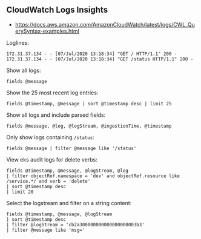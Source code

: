 ## CloudWatch Logs Insights

- https://docs.aws.amazon.com/AmazonCloudWatch/latest/logs/CWL_QuerySyntax-examples.html

Loglines:

```
172.31.37.134 - - [07/Jul/2020 13:18:34] "GET / HTTP/1.1" 200 -
172.31.37.134 - - [07/Jul/2020 13:18:34] "GET /status HTTP/1.1" 200 -
```

Show all logs:

```
fields @message
```

Show the 25 most recent log entries:

```
fields @timestamp, @message | sort @timestamp desc | limit 25
```

Show all logs and include parsed fields:

```
fields @message, @log, @logStream, @ingestionTime, @timestamp
```

Only show logs containing `/status`:

```
fields @message | filter @message like '/status'
```

View eks audit logs for delete verbs:

```
fields @timestamp, @message, @logStream, @log
| filter objectRef.namespace = 'dev' and objectRef.resource like /service.*/ and verb = 'delete'
| sort @timestamp desc
| limit 20
```

Select the logstream and filter on a string content:

```
fields @timestamp, @message, @logStream
| sort @timestamp desc 
| filter @logStream = 'cb2a300000000000000000003b3' 
| filter @message like 'msg='
```
